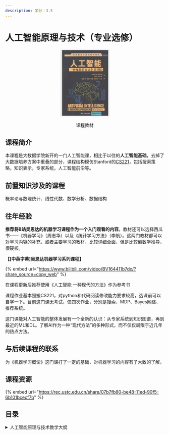 ```yaml
---
description: 学分：3.5
---
```


# 人工智能原理与技术（专业选修）

<div align="center">

<figure><img src="../../.gitbook/assets/image (7) (1).png" alt=""><figcaption><p>课程教材</p></figcaption></figure>

</div>

## 课程简介

本课程是大数据学院新开的一门人工智能课，相比于以往的**人工智能基础**，去掉了大数据培养方案中重叠的部分，课程结构模仿Stanford的[CS221](https://stanford-cs221.github.io/autumn2022/)，包括搜索策略，知识表示，专家系统，人工智能前沿等。

## 前置知识涉及的课程

概率论与数理统计、线性代数、数学分析、数据结构

## 往年经验

**推荐将B站吴恩达的机器学习课程作为一个入门观看的内容**。教材还可以选择西瓜书——《机器学习》（周志华）以及《统计学习方法》（李航）。这两门教材都可以对学习内容的补充，或者主要学习的教材，比较详细全面，但是比较偏数学推导，很硬核。

**【\[中英字幕]吴恩达机器学习系列课程】**

{% embed url="https://www.bilibili.com/video/BV164411b7dx/?share_source=copy_web" %}

在课程更新后推荐使用《人工智能 一种现代的方法》作为参考书

课程作业基本照搬CS221，对python和代码阅读修改能力要求较高，选课前可以自学一下。目前这门课无考试，仅四次作业，分别是搜索、MDP、Bayes网络、推荐系统。

这门课能对人工智能的整体发展有一个全新的认识：从专家系统到知识图谱，再到最近的ML和DL。了解AI作为一种“现代方法”的多种形式，而不仅仅局限于近几年的热点方法。

## 与后续课程的联系

为《机器学习概论》这门课打了一定的基础，对机器学习的内容有了大致的了解。

## 课程资源

{% embed url="https://rec.ustc.edu.cn/share/07b7fb80-be48-11ed-90f5-6b101bcecf7b" %}

## 目录

<details>

<summary>人工智能原理与技术教学大纲</summary>

人工智能概述

机器学习

搜索策略

马尔科夫决策过程

博弈论

约束满足问题

马尔科夫网络

贝叶斯网络

知识表示

深度学习

强化学习

因果推理

人工智能前沿

</details>

